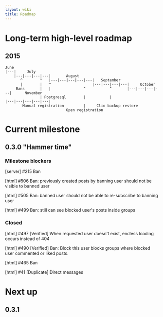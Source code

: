 ```yaml
---
layout: wiki
title: Roadmap
---
```


Long-term high-level roadmap
============================

## 2015

```
June
|---|     July
    |---|---|---|---|       August
       ^        ^   |---|---|---|---|---|   September
       |        |   ^                   |---|---|---|---|     October
     Bans       |   |               ^           ^       |---|---|---|---|      November
                | Postgresql        |           |                       |---|---|---|---|---|
        Manual registration         |     Clio backup restore
                            Open registration
```

Current milestone
=================

## 0.3.0 "Hammer time"

### Milestone blockers

<p>[server] #215 Ban</p>
<p>[html] #506 Ban: previously created posts by banning user should not be visible to banned user</p>
<p>[html] #505 Ban: banned user should not be able to re-subscribe to banning user</p>
<p>[html] #499 Ban: still can see blocked user's posts inside groups</p>

### Closed

<p>[html] #497 [Verified] When requested user doesn't exist, endless loading occurs instead of 404</p>
<p>[html] #490 [Verified] Ban: Block this user blocks groups where blocked user commented or liked posts.</p>
<p>[html] #465 Ban</p>
<p>[html] #41 [Duplicate] Direct messages</p>

Next up
=======

## 0.3.1

